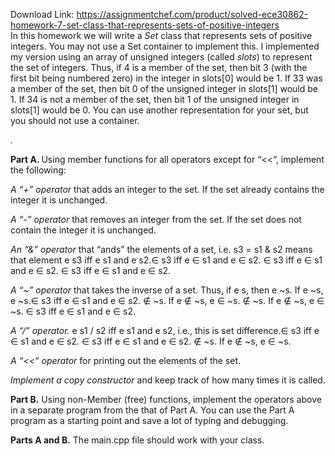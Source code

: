 Download Link: https://assignmentchef.com/product/solved-ece30862-homework-7-set-class-that-represents-sets-of-positive-integers
<br>
In this homework we will write a <em>Set</em> class that represents sets of positive integers. You may not use a Set container to implement this.  I implemented my version using an array of unsigned integers (called <em>slots</em>) to represent the set of integers. Thus, if 4 is a member of the set, then bit 3 (with the first bit being numbered zero) in the integer in slots[0] would be 1. If 33 was a member of the set, then bit 0 of the unsigned integer in slots[1] would be 1. If 34 is not a member of the set, then bit 1 of the unsigned integer in slots[1] would be 0. You can use another representation for your set, but you should not use a container.

.

<strong>Part A. </strong>Using member functions for all operators except for “&lt;&lt;“, implement the following:

<em>A “+” operator </em>that adds an integer to the set. If the set already contains the integer it is unchanged.

<em>A “-” operator </em>that removes an integer from the set. If the set does not contain the integer it is unchanged.

<em>An “&amp;” operator</em> that “ands” the elements of a set, i.e. s3 = s1 &amp; s2 means that element e  s3 iff e  s1 and e  s2.∈ s3 iff e ∈ s1 and e ∈ s2.   ∈ s3 iff e ∈ s1 and e ∈ s2.       ∈ s3 iff e ∈ s1 and e ∈ s2.

<em>A “~” operator </em>that takes the inverse of a set. Thus, if e  s, then e ~s. If e  ~s, e  ~s.∈ s3 iff e ∈ s1 and e ∈ s2.                                                                                            ∉ ~s. If e ∉ ~s, e ∈ ~s. ∉ ~s. If e ∉ ~s, e ∈ ~s.       ∈ s3 iff e ∈ s1 and e ∈ s2.

<em>A “/” operator.</em> e  s1 / s2 iff e  s1 and e  s2, i.e., this is set difference.∈ s3 iff e ∈ s1 and e ∈ s2.      ∈ s3 iff e ∈ s1 and e ∈ s2.             ∉ ~s. If e ∉ ~s, e ∈ ~s.

<em>A “&lt;&lt;“ operator</em> for printing out the elements of the set.

<em>Implement a copy constructor</em> and keep track of how many times it is called.

<strong>Part B.</strong> Using non-Member (free) functions, implement the operators above in a separate program from the that of Part A.  You can use the Part A program as a starting point and save a lot of typing and debugging.

<strong>Parts A and B.</strong> The main.cpp file should work with your class.